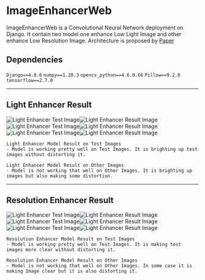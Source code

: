 # ImageEnhancerWeb
ImageEnhancerWeb is a Convolutional Neural Network deployment on Django. It contain two model one enhance Low Light Image and other enhance Low Resolution Image. Architecture is proposed by [Paper](https://arxiv.org/pdf/2003.06792v2.pdf)

## Dependencies
`Django==4.0.6`
`numpy==1.20.3`
`opencv_python==4.6.0.66`
`Pillow==9.2.0`
`tensorflow==2.7.0`

<hr>

## Light Enhancer Result

![Light Enhancer Test Image](https://media.githubusercontent.com/media/riddhesh-jangid/ImageEnhancerWeb/main/media/images/778.png)![Light Enhancer Result Image](https://media.githubusercontent.com/media/riddhesh-jangid/ImageEnhancerWeb/main/media/images/778_processed.png)
<br>
![Light Enhancer Test Image](https://media.githubusercontent.com/media/riddhesh-jangid/ImageEnhancerWeb/main/media/images/111.png)![Light Enhancer Result Image](https://media.githubusercontent.com/media/riddhesh-jangid/ImageEnhancerWeb/main/media/images/111_processed.png)
<br>
![Light Enhancer Test Image](https://media.githubusercontent.com/media/riddhesh-jangid/ImageEnhancerWeb/main/media/images/780.png)![Light Enhancer Result Image](https://media.githubusercontent.com/media/riddhesh-jangid/ImageEnhancerWeb/main/media/images/780_processed.png)

```
Light Enhancer Model Result on Test Images
- Model is working pretty well on Test Images. It is brighting up test images without distorting it.

Light Enhancer Model Result on Other Images
- Model is not working that well on Other Images. It is brighting up images but also making some distortion.
```

<hr>

## Resolution Enhancer Result

![Light Enhancer Test Image](https://media.githubusercontent.com/media/riddhesh-jangid/ImageEnhancerWeb/main/media/images/7.png)![Light Enhancer Result Image](https://media.githubusercontent.com/media/riddhesh-jangid/ImageEnhancerWeb/main/media/images/7_processed.png)
<br>
![Light Enhancer Test Image](https://media.githubusercontent.com/media/riddhesh-jangid/ImageEnhancerWeb/main/media/images/5.png)![Light Enhancer Result Image](https://media.githubusercontent.com/media/riddhesh-jangid/ImageEnhancerWeb/main/media/images/5_processed.png)
<br>
![Light Enhancer Test Image](https://media.githubusercontent.com/media/riddhesh-jangid/ImageEnhancerWeb/main/media/images/13.png)![Light Enhancer Result Image](https://media.githubusercontent.com/media/riddhesh-jangid/ImageEnhancerWeb/main/media/images/13_processed.png)


```
Resolution Enhancer Model Result on Test Images
- Model is working pretty well on Test Images. It is making test images more clear without distorting it.

Resolution Enhancer Model Result on Other Images
- Model is not working that well on Other Images. In some case it is making Image clear but it is also distorting it.
```
